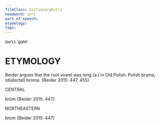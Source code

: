 ```yaml
---
fileClass: DictionaryEntry
headword: בראָם
part_of_speech: 
etymology: 
tags: 
---
```

בראָם
'gate'

ETYMOLOGY
===========
Beider argues that the root vowel was long /aː/ in Old Polish. 
Polish brama, (dialectal) broma.
{Beider 2015: 447, 455}

CENTRAL

brūm {Beider 2015: 447}

NORTHEASTERN

brom {Beider 2015: 447}